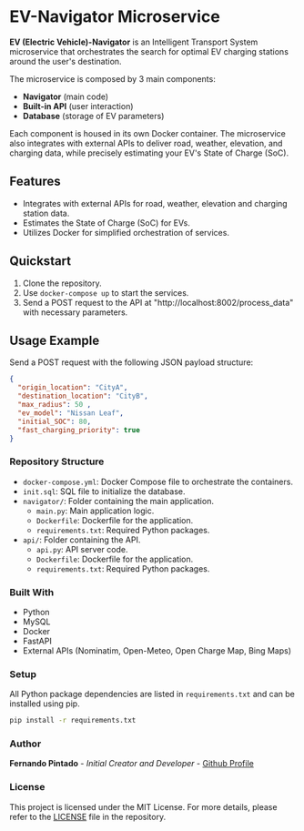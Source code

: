 # EV-Navigator Microservice

**EV (Electric Vehicle)-Navigator** is an Intelligent Transport System microservice that orchestrates the search for optimal EV charging stations around the user's destination.

The microservice is composed by 3 main components:
- **Navigator** (main code)
- **Built-in API** (user interaction)
- **Database** (storage of EV parameters)

Each component is housed in its own Docker container. The microservice also integrates with external APIs to deliver road, weather, elevation, and charging data, while precisely estimating your EV's State of Charge (SoC).



## Features
- Integrates with external APIs for road, weather, elevation and charging station data.
- Estimates the State of Charge (SoC) for EVs.
- Utilizes Docker for simplified orchestration of services.

## Quickstart
1. Clone the repository.
2. Use `docker-compose up` to start the services.
3. Send a POST request to the API at "http://localhost:8002/process_data" with necessary parameters.

## Usage Example
Send a POST request with the following JSON payload structure:
```json
{
  "origin_location": "CityA",
  "destination_location": "CityB",
  "max_radius": 50 ,
  "ev_model": "Nissan Leaf",
  "initial_SOC": 80,
  "fast_charging_priority": true
}
```

### Repository Structure

- `docker-compose.yml`: Docker Compose file to orchestrate the containers.
- `init.sql`: SQL file to initialize the database.
- `navigator/`: Folder containing the main application.
  - `main.py`: Main application logic.
  - `Dockerfile`: Dockerfile for the application.
  - `requirements.txt`: Required Python packages.
- `api/`: Folder containing the API.
  - `api.py`: API server code.
  - `Dockerfile`: Dockerfile for the application.
  - `requirements.txt`: Required Python packages.

### Built With

- Python
- MySQL
- Docker
- FastAPI
- External APIs (Nominatim, Open-Meteo, Open Charge Map, Bing Maps)

### Setup

All Python package dependencies are listed in `requirements.txt` and can be installed using pip.

```bash
pip install -r requirements.txt
```
### Author
**Fernando Pintado** - *Initial Creator and Developer* - [Github Profile](https://github.com/ferpintado99)

### License
This project is licensed under the MIT License. For more details, please refer to the [LICENSE](https://github.com/ferpintado99/EV-Navigator/blob/main/LICENSE) file in the repository.



